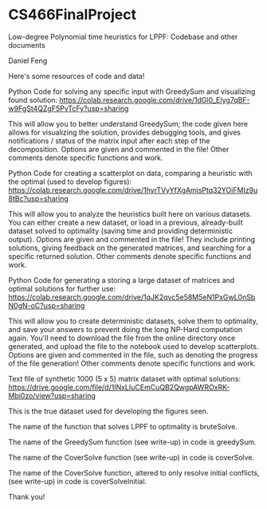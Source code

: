 # CS466FinalProject
Low-degree Polynomial time heuristics for LPPF: Codebase and other documents

Daniel Feng

Here's some resources of code and data!

Python Code for solving any specific input with GreedySum and visualizing found solution:
https://colab.research.google.com/drive/1dGl0_EIyg7qBF-w9FgSt4QZgF5PvTcFy?usp=sharing

This will allow you to better understand GreedySum; the code given here allows for visualizing the solution, provides debugging tools, and gives notifications / status of the matrix input after each step of the decomposition.
Options are given and commented in the file! Other comments denote specific functions and work.


Python Code for creating a scatterplot on data, comparing a heuristic with the optimal (used to develop figures):
https://colab.research.google.com/drive/1hyrTVyYfXgAmisPtq32YOiFMIz9u8tBc?usp=sharing

This will allow you to analyze the heuristics built here on various datasets.
You can either create a new dataset, or load in a previous, already-built dataset solved to optimality (saving time and providing deterministic output).
Options are given and commented in the file! They include printing solutions, giving feedback on the generated matrices, and searching for a specific returned solution.
Other comments denote specific functions and work.


Python Code for generating a storing a large dataset of matrices and optimal solutions for further use:
https://colab.research.google.com/drive/1qJK2qvc5e58M5eN1PxGwL0nSbN0gN-oC?usp=sharing

This will allow you to create deterministic datasets, solve them to optimality, and save your answers to prevent doing the long NP-Hard computation again. You'll need to download the file from the online directory once generated, and upload the file to the notebook used to develop scatterplots.
Options are given and commented in the file, such as denoting the progress of the file generation! Other comments denote specific functions and work.


Text file of synthetic 1000 (5 x 5) matrix dataset with optimal solutions:
https://drive.google.com/file/d/1INxLIuCEmCuQB2QwgpAWROxRK-Mbi0zo/view?usp=sharing

This is the true dataset used for developing the figures seen.


The name of the function that solves LPPF to optimality is bruteSolve.

The name of the GreedySum function (see write-up) in code is greedySum.

The name of the CoverSolve function (see write-up) in code is coverSolve.

The name of the CoverSolve function, altered to only resolve initial conflicts, (see write-up) in code is coverSolveInitial.

Thank you!
